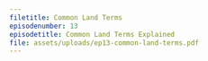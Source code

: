 ```yaml
---
filetitle: Common Land Terms
episodenumber: 13
episodetitle: Common Land Terms Explained
file: assets/uploads/ep13-common-land-terms.pdf
---
```

